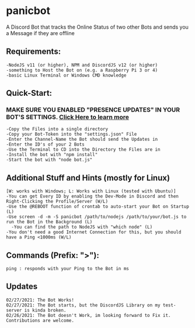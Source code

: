 # panicbot
A Discord Bot that tracks the Online Status of two other Bots and sends you a Message if they are offline

## Requirements:
```
-NodeJS v11 (or higher), NPM and DiscordJS v12 (or higher)
-something to Host the Bot on (e.g. a Raspberry Pi 3 or 4)
-basic Linux Terminal or Windows CMD knowledge
```

## Quick-Start:
### MAKE SURE YOU ENABLED "PRESENCE UPDATES" IN YOUR BOT'S SETTINGS. [Click Here to learn more](https://stackoverflow.com/questions/61914382/how-can-i-check-if-a-person-has-went-online-offline-etc-in-discord-js/65476091#65476091)
```
-Copy the Files into a single directory
-Copy your Bot-Token into the "settings.json" File
-Enter the Channel-Name the Bot should send the Updates in
-Enter the ID's of your 2 Bots
-Use the Terminal to CD into the Directory the Files are in
-Install the bot with "npm install"
-Start the bot with "node bot.js"
```

## Additional Stuff and Hints (mostly for Linux)
```
[W: works with Windows; L: Works with Linux (tested with Ubuntu)]
-You can get Every ID by enabling the Dev-Mode in Discord and then Right-Clicking the Profile/Server (W/L)
-Use the @REBOOT function of crontab to auto-start your Bot on Startup (L)
-Use screen -d -m -S panicbot /path/to/nodejs /path/to/your/bot.js to run the Bot in the Background (L)
  -You can find the path to NodeJS with "which node" (L)
-You don't need a good Internet Connection for this, but you should have a Ping <1000ms (W/L)
```

## Commands (Prefix: ">"):
```
ping : responds with your Ping to the Bot in ms
```

## Updates
```
02/27/2021: The Bot Works!
02/27/2021: The Bot starts, but the DiscordJS Library on my test-server is kinda broken.
02/26/2021: The Bot doesn't Work, im looking forward to Fix it. Contributions are welcome.
```
